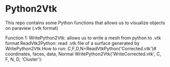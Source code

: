 # Python2Vtk
This repo contains some Python functions that allows us to visualize objects on paraview (.vtk format)  

Function 1:
          WritePython2Vtk: allows us to write a mesh from python to .vtk format
	  ReadVtk2Python:  read .vtk file of a surface generated by WritePython2Vtk
How to run:
	C,F,D,N=ReadVtkPython('Corrected.vtk')# coordinates, faces, data, Normal
	WritePython2Vtk('WriteCorrected.vtk', C, F, N, D, 'Cluster'):
			

